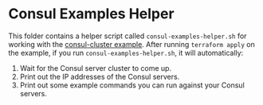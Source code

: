# Consul Examples Helper

This folder contains a helper script called `consul-examples-helper.sh` for working with the 
[consul-cluster example](https://github.com/hashicorp/terraform-aws-consul/tree/master/examples/root-example). After running `terraform apply` on the example, if you run 
`consul-examples-helper.sh`, it will automatically:

1. Wait for the Consul server cluster to come up.
1. Print out the IP addresses of the Consul servers.
1. Print out some example commands you can run against your Consul servers.


